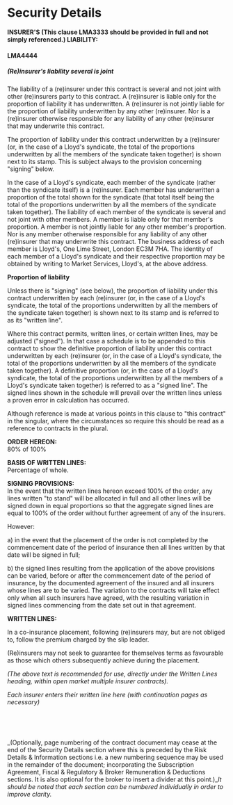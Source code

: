 # Security Details

**INSURER'S  (This clause LMA3333 should be provided in full and not simply referenced.) LIABILITY:**  
#### LMA4444 #####
##### (Re)insurer's liability several is joint #####  
 
The liability of a (re)insurer under this contract is several and not joint with other (re)insurers party to this contract. A (re)insurer is liable only for the proportion of liability it has underwritten. A (re)insurer is not jointly liable for the proportion of liability underwritten by any other (re)insurer. Nor is a (re)insurer otherwise responsible for any liability of any other (re)insurer that may underwrite this contract.

The proportion of liability under this contract underwritten by a (re)insurer (or, in the case of a Lloyd's syndicate, the total of the proportions underwritten by all the members of the syndicate taken together) is shown next to its stamp. This is subject always to the provision concerning "signing" below.

In the case of a Lloyd's syndicate, each member of the syndicate (rather than the syndicate itself) is a (re)insurer. Each member has underwritten a proportion of the total shown for the syndicate (that total itself being the total of the proportions underwritten by all the members of the syndicate taken together). The liability of each member of the syndicate is several and not joint with other members. A member is liable only for that member's proportion. A member is not jointly liable for any other member's proportion. Nor is any member otherwise responsible for any liability of any other (re)insurer that may underwrite this contract. The business address of each member is Lloyd's, One Lime Street, London EC3M 7HA. The identity of each member of a Lloyd's syndicate and their respective proportion may be obtained by writing to Market Services, Lloyd's, at the above address.

**Proportion of liability**

Unless there is "signing" (see below), the proportion of liability under this contract underwritten by each (re)insurer (or, in the case of a Lloyd's syndicate, the total of the proportions underwritten by all the members of the syndicate taken together) is shown next to its stamp and is referred to as its "written line".

Where this contract permits, written lines, or certain written lines, may be adjusted ("signed"). In that case a schedule is to be appended to this contract to show the definitive proportion of liability under this contract underwritten by each (re)insurer (or, in the case of a Lloyd's syndicate, the total of the proportions underwritten by all the members of the syndicate taken together). A definitive proportion (or, in the case of a Lloyd's syndicate, the total of the proportions underwritten by all the members of a Lloyd's syndicate taken together) is referred to as a "signed line". The signed lines shown in the schedule will prevail over the written lines unless a proven error in calculation has occurred.

Although reference is made at various points in this clause to "this contract" in the singular, where the circumstances so require this should be read as a reference to contracts in the plural.

**ORDER HEREON:**  
 80% of 100%

**BASIS OF WRITTEN LINES:**  
 Percentage of whole.

**SIGNING PROVISIONS:**  
In the event that the written lines hereon exceed 100% of the order, any lines written "to stand" will be allocated in full and all other lines will be signed down in equal proportions so that the aggregate signed lines are equal to 100% of the order without further agreement of any of the insurers.

However:

a)        in the event that the placement of the order is not completed by the commencement date of the period of insurance then all lines written by that date will be signed in full;

b)        the signed lines resulting from the application of the above provisions can be varied, before or after the commencement date of the period of insurance, by the documented agreement of the insured and all insurers whose lines are to be varied. The variation to the contracts will take effect only when all such insurers have agreed, with the resulting variation in signed lines commencing from the date set out in that agreement.


**WRITTEN LINES:**  

In a co-insurance placement, following (re)insurers may, but are not obliged to, follow the premium charged by the slip leader.

(Re)insurers may not seek to guarantee for themselves terms as favourable as those which others subsequently achieve during the placement.

_(The above text is recommended for use, directly under the Written Lines heading, within open market multiple insurer contracts)._

_Each insurer enters their written line here (with continuation pages as necessary)_


&nbsp;

&nbsp;


_(Optionally, page numbering of the contract document may cease at the end of the Security Details section where this is preceded by the Risk Details &amp; Information sections i.e. a new numbering sequence may be used in the remainder of the document;  incorporating the Subscription Agreement, Fiscal &amp; Regulatory &amp; Broker Remuneration &amp; Deductions sections. It is also optional for the broker to insert a divider at this point.)__It should be noted that each section can be numbered individually in order to improve clarity._

&nbsp;



